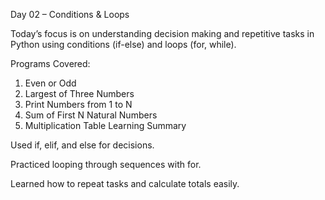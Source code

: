 Day 02 – Conditions & Loops

Today’s focus is on understanding decision making and repetitive tasks in Python using conditions (if-else) and loops (for, while).


Programs Covered:

1. Even or Odd
2. Largest of Three Numbers
3. Print Numbers from 1 to N
4. Sum of First N Natural Numbers
5. Multiplication Table
Learning Summary

Used if, elif, and else for decisions.

Practiced looping through sequences with for.

Learned how to repeat tasks and calculate totals easily.
